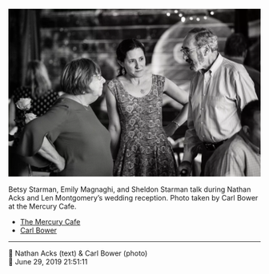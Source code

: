 ![Betsy Starman, Emily Magnaghi, and Sheldon Starman talk](assets/95b1e4b09e54f5b0585a443d287c8875.webp)

Betsy Starman, Emily Magnaghi, and Sheldon Starman talk during Nathan Acks and Len Montgomery’s wedding reception. Photo taken by Carl Bower at the Mercury Cafe.

* [The Mercury Cafe](http://mercurycafe.com)
* [Carl Bower](https://carlbowerphotos.com)

- - - -

<span aria-hidden="true">👥</span> Nathan Acks (text) & Carl Bower (photo)  
<span aria-hidden="true">📅</span> June 29, 2019 21:51:11
